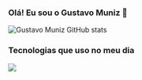### Olá! Eu sou o Gustavo Muniz 👋

![Gustavo Muniz GitHub stats](https://github-readme-stats.vercel.app/api?username=devGustavoMuniz&show_icons=true&theme=dracula)

### Tecnologias que uso no meu dia

<div>
  <img src="https://img.shields.io/badge/HTML5-E34F26?style=for-the-badge&logo=html5&logoColor=white">
</div>
